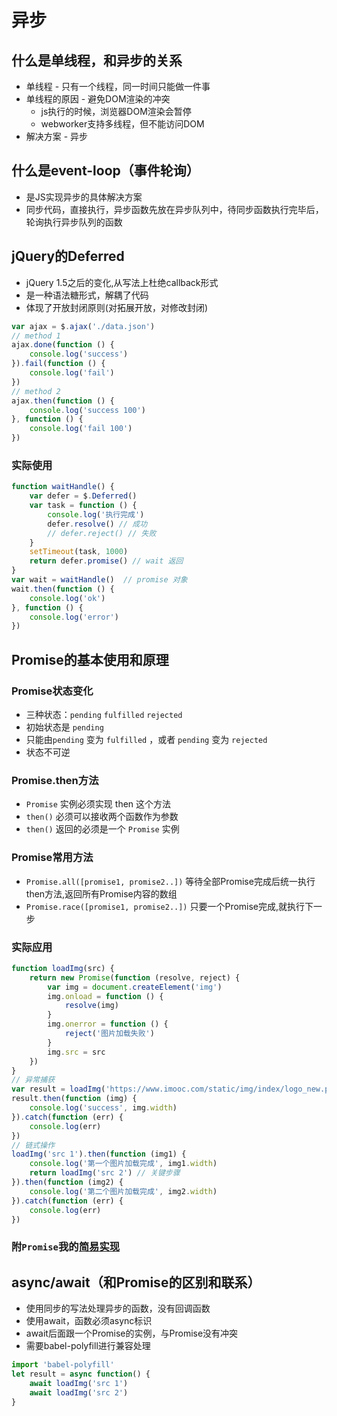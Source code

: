 # 异步

## 什么是单线程，和异步的关系

- 单线程 - 只有一个线程，同一时间只能做一件事
- 单线程的原因 - 避免DOM渲染的冲突
  - js执行的时候，浏览器DOM渲染会暂停
  - webworker支持多线程，但不能访问DOM
- 解决方案 - 异步

## 什么是event-loop（事件轮询）

- 是JS实现异步的具体解决方案
- 同步代码，直接执行，异步函数先放在异步队列中，待同步函数执行完毕后，轮询执行异步队列的函数

## jQuery的Deferred

- jQuery 1.5之后的变化,从写法上杜绝callback形式
- 是一种语法糖形式，解耦了代码
- 体现了开放封闭原则(对拓展开放，对修改封闭)

``` javascript
var ajax = $.ajax('./data.json')
// method 1
ajax.done(function () {
    console.log('success')
}).fail(function () {
    console.log('fail')
})
// method 2
ajax.then(function () {
    console.log('success 100')
}, function () {
    console.log('fail 100')
})
```

### 实际使用

``` javascript
function waitHandle() {  
    var defer = $.Deferred()
    var task = function () {
        console.log('执行完成')
        defer.resolve() // 成功
        // defer.reject() // 失败
    }
    setTimeout(task, 1000)
    return defer.promise() // wait 返回
}
var wait = waitHandle()  // promise 对象
wait.then(function () {
    console.log('ok')
}, function () {
    console.log('error')
})
```

## Promise的基本使用和原理

### Promise状态变化

- 三种状态：`pending` `fulfilled` `rejected`
- 初始状态是 `pending`
- 只能由`pending` 变为 `fulfilled` ，或者 `pending` 变为 `rejected`
- 状态不可逆

### Promise.then方法

- `Promise` 实例必须实现 then 这个方法
- `then()` 必须可以接收两个函数作为参数
- `then()` 返回的必须是一个 `Promise` 实例

### Promise常用方法

- `Promise.all([promise1, promise2..])` 等待全部Promise完成后统一执行then方法,返回所有Promise内容的数组
- `Promise.race([promise1, promise2..])` 只要一个Promise完成,就执行下一步

### 实际应用

``` javascript
function loadImg(src) {
    return new Promise(function (resolve, reject) {
        var img = document.createElement('img')
        img.onload = function () {
            resolve(img)
        }
        img.onerror = function () {
            reject('图片加载失败')
        }
        img.src = src
    })
}
// 异常捕获
var result = loadImg('https://www.imooc.com/static/img/index/logo_new.png')
result.then(function (img) {
    console.log('success', img.width)
}).catch(function (err) {
    console.log(err)
})
// 链式操作
loadImg('src 1').then(function (img1) {
    console.log('第一个图片加载完成', img1.width)
    return loadImg('src 2') // 关键步骤
}).then(function (img2) {
    console.log('第二个图片加载完成', img2.width)
}).catch(function (err) {
    console.log(err)
})
```

### 附`Promise`我的[简易实现]('../Promise.js')

## async/await（和Promise的区别和联系）

- 使用同步的写法处理异步的函数，没有回调函数
- 使用await，函数必须async标识
- await后面跟一个Promise的实例，与Promise没有冲突
- 需要babel-polyfill进行兼容处理

``` javascript
import 'babel-polyfill'
let result = async function() {
    await loadImg('src 1')
    await loadImg('src 2')
}
```

